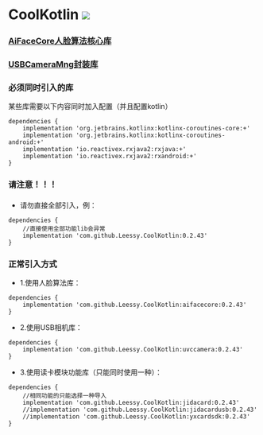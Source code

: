 # CoolKotlin [![](https://jitpack.io/v/Leessy/CoolKotlin.svg)](https://jitpack.io/#Leessy/CoolKotlin)

### [AiFaceCore人脸算法核心库](https://github.com/Leessy/CoolKotlin/blob/master/README-AiFaceCore.md)

### [USBCameraMng封装库](https://github.com/Leessy/CoolKotlin/blob/master/README-UsbCamera.md)



### 必须同时引入的库
某些库需要以下内容同时加入配置（并且配置kotlin）
``` Gradle
dependencies {
    implementation 'org.jetbrains.kotlinx:kotlinx-coroutines-core:+'
    implementation 'org.jetbrains.kotlinx:kotlinx-coroutines-android:+'
    implementation 'io.reactivex.rxjava2:rxjava:+'
    implementation 'io.reactivex.rxjava2:rxandroid:+'
}
```

### 请注意！！！
####
* 请勿直接全部引入，例：
``` Gradle
dependencies {
    //直接使用全部功能lib会异常
    implementation 'com.github.Leessy.CoolKotlin:0.2.43'
}
```
### 正常引入方式
* 1.使用人脸算法库：
``` Gradle
dependencies {
    implementation 'com.github.Leessy.CoolKotlin:aifacecore:0.2.43'
}
```

* 2.使用USB相机库：
``` Gradle
dependencies {
    implementation 'com.github.Leessy.CoolKotlin:uvccamera:0.2.43'
}
```

* 3.使用读卡模块功能库（只能同时使用一种）：
``` Gradle
dependencies {
    //相同功能的只能选择一种导入
    implementation 'com.github.Leessy.CoolKotlin:jidacard:0.2.43'
    //implementation 'com.github.Leessy.CoolKotlin:jidacardusb:0.2.43'
    //implementation 'com.github.Leessy.CoolKotlin:yxcardsdk:0.2.43'
}
```
